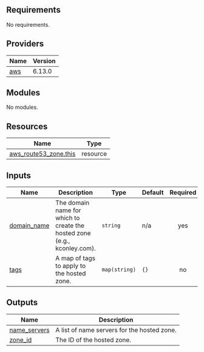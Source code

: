 ## Requirements

No requirements.

## Providers

| Name | Version |
|------|---------|
| <a name="provider_aws"></a> [aws](#provider\_aws) | 6.13.0 |

## Modules

No modules.

## Resources

| Name | Type |
|------|------|
| [aws_route53_zone.this](https://registry.terraform.io/providers/hashicorp/aws/latest/docs/resources/route53_zone) | resource |

## Inputs

| Name | Description | Type | Default | Required |
|------|-------------|------|---------|:--------:|
| <a name="input_domain_name"></a> [domain\_name](#input\_domain\_name) | The domain name for which to create the hosted zone (e.g., kconley.com). | `string` | n/a | yes |
| <a name="input_tags"></a> [tags](#input\_tags) | A map of tags to apply to the hosted zone. | `map(string)` | `{}` | no |

## Outputs

| Name | Description |
|------|-------------|
| <a name="output_name_servers"></a> [name\_servers](#output\_name\_servers) | A list of name servers for the hosted zone. |
| <a name="output_zone_id"></a> [zone\_id](#output\_zone\_id) | The ID of the hosted zone. |
